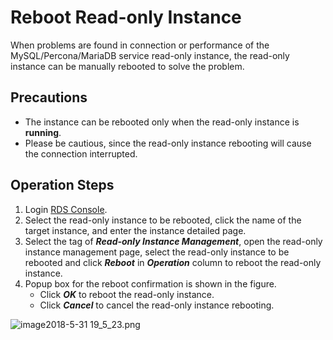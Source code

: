 # Reboot Read-only Instance
When problems are found in connection or performance of the MySQL/Percona/MariaDB service read-only instance, the read-only instance can be manually rebooted to solve the problem.

## Precautions
* The instance can be rebooted only when the read-only instance is **running**.
* Please be cautious, since the read-only instance rebooting will cause the connection interrupted.

## Operation Steps
1. Login [RDS Console](https://rds-console.jdcloud.com/database).
2. Select the read-only instance to be rebooted, click the name of the target instance, and enter the instance detailed page.
3. Select the tag of ***Read-only Instance Management***, open the read-only instance management page, select the read-only instance to be rebooted and click ***Reboot*** in ***Operation*** column to reboot the read-only instance.
4. Popup box for the reboot confirmation is shown in the figure.
    * Click ***OK*** to reboot the read-only instance.
    * Click ***Cancel*** to cancel the read-only instance rebooting.

![image2018-5-31 19_5_23.png](https://img1.jcloudcs.com/cms/e15dfed8-47a9-4ec8-b131-fd8a329e253720180531190633.png)

